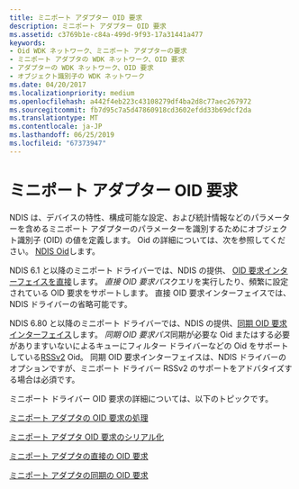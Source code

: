 ```yaml
---
title: ミニポート アダプター OID 要求
description: ミニポート アダプター OID 要求
ms.assetid: c3769b1e-c84a-499d-9f93-17a31441a477
keywords:
- Oid WDK ネットワーク、ミニポート アダプターの要求
- ミニポート アダプタの WDK ネットワーク、OID 要求
- アダプターの WDK ネットワーク、OID 要求
- オブジェクト識別子の WDK ネットワーク
ms.date: 04/20/2017
ms.localizationpriority: medium
ms.openlocfilehash: a442f4eb223c43108279df4ba2d8c77aec267972
ms.sourcegitcommit: fb7d95c7a5d47860918cd3602efdd33b69dcf2da
ms.translationtype: MT
ms.contentlocale: ja-JP
ms.lasthandoff: 06/25/2019
ms.locfileid: "67373947"
---
```

# <a name="miniport-adapter-oid-requests"></a>ミニポート アダプター OID 要求





NDIS は、デバイスの特性、構成可能な設定、および統計情報などのパラメーターを含めるミニポート アダプターのパラメーターを識別するためにオブジェクト識別子 (OID) の値を定義します。 Oid の詳細については、次を参照してください。 [NDIS Oid](https://docs.microsoft.com/windows-hardware/drivers/ddi/content/_netvista/)します。

NDIS 6.1 と以降のミニポート ドライバーでは、NDIS の提供、 [OID 要求インターフェイスを直接](direct-oid-request-interface-in-ndis-6-1.md)します。 *直接 OID 要求パス*クエリを実行したり、頻繁に設定されている OID 要求をサポートします。 直接 OID 要求インターフェイスでは、NDIS ドライバーの省略可能です。

NDIS 6.80 と以降のミニポート ドライバーでは、NDIS の提供、[同期 OID 要求インターフェイス](synchronous-oid-request-interface-in-ndis-6-80.md)します。 *同期 OID 要求パス*同期が必要な Oid またはする必要がありますいないによるキューにフィルター ドライバーなどの Oid をサポートしている[RSSv2](receive-side-scaling-version-2-rssv2-in-ndis-6-80.md) Oid。 同期 OID 要求インターフェイスは、NDIS ドライバーのオプションですが、ミニポート ドライバー RSSv2 のサポートをアドバタイズする場合は必須です。

ミニポート ドライバー OID 要求の詳細については、以下のトピックです。

[ミニポート アダプタの OID 要求の処理](handling-oid-requests-in-a-miniport-adapter.md)

[ミニポート アダプタ OID 要求のシリアル化](miniport-adapter-oid-request-serialization.md)

[ミニポート アダプタの直接の OID 要求](miniport-adapter-direct-oid-requests.md)

[ミニポート アダプタの同期の OID 要求](miniport-adapter-synchronous-oid-requests.md)
